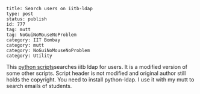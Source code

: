~~~~ 
title: Search users on iitb-ldap 
type: post
status: publish
id: 777
tag: mutt
tag: NoGuiNoMouseNoProblem
category: IIT Bombay
category: mutt
category: NoGuiNoMouseNoProblem
category: Utility
~~~~

This [python
scripts](https://github.com/dilawar/Scripts/blob/master/mutt/mutt-ldap.py)searches
iitb ldap for users. It is a modified version of some other scripts.
Script header is not modified and original author still holds the
copyright. You need to install python-ldap. I use it with my mutt to
search emails of students.
